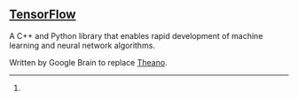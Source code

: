 ## [TensorFlow](#tensorflow)

A C++ and Python library that enables rapid development of machine learning and neural network algorithms.

Written by Google Brain to replace [Theano](#theano).

---
1.
